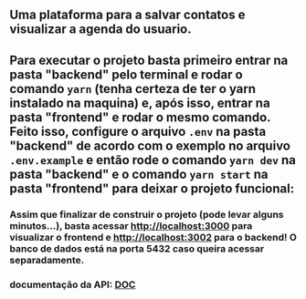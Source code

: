 ## Uma plataforma para a salvar contatos e visualizar a agenda do usuario.

## Para executar o projeto basta primeiro entrar na pasta "backend" pelo terminal e rodar o comando `yarn` (tenha certeza de ter o yarn instalado na maquina) e, após isso, entrar na pasta "frontend" e rodar o mesmo comando. Feito isso, configure o arquivo `.env` na pasta "backend" de acordo com o exemplo no arquivo `.env.example` e então rode o comando `yarn dev` na pasta "backend" e o comando `yarn start` na pasta "frontend" para deixar o projeto funcional:

### Assim que finalizar de construir o projeto (pode levar alguns minutos...), basta acessar [http://localhost:3000](http://localhost:3000) para visualizar o frontend e [http://localhost:3002](http://localhost:3002) para o backend! O banco de dados está na porta 5432 caso queira acessar separadamente.

### documentação da API: [DOC](https://renan-martini.github.io/teste_tecnico_doc/)
